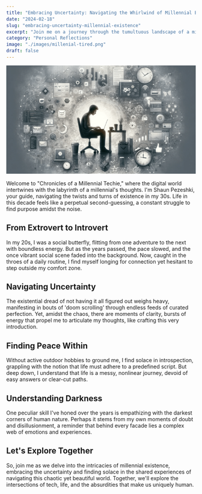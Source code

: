 ```yaml
---
title: "Embracing Uncertainty: Navigating the Whirlwind of Millennial Existence"
date: "2024-02-18"
slug: "embracing-uncertainty-millennial-existence"
excerpt: "Join me on a journey through the tumultuous landscape of a millennial's mind, where the chaos of life intersects with the order of coding."
category: "Personal Reflections"
image: "./images/millenial-tired.png"
draft: false
---
```


![The struggling millenial](./images/millenial-tired.png)
<br />

<div class="prose prose-lg max-w-none">

Welcome to "Chronicles of a Millennial Techie," where the digital world intertwines with the labyrinth of a millennial's thoughts. I'm Shaun Pezeshki, your guide, navigating the twists and turns of existence in my 30s. Life in this decade feels like a perpetual second-guessing, a constant struggle to find purpose amidst the noise.

## From Extrovert to Introvert

In my 20s, I was a social butterfly, flitting from one adventure to the next with boundless energy. But as the years passed, the pace slowed, and the once vibrant social scene faded into the background. Now, caught in the throes of a daily routine, I find myself longing for connection yet hesitant to step outside my comfort zone.

## Navigating Uncertainty

The existential dread of not having it all figured out weighs heavy, manifesting in bouts of 'doom scrolling' through endless feeds of curated perfection. Yet, amidst the chaos, there are moments of clarity, bursts of energy that propel me to articulate my thoughts, like crafting this very introduction.

## Finding Peace Within

Without active outdoor hobbies to ground me, I find solace in introspection, grappling with the notion that life must adhere to a predefined script. But deep down, I understand that life is a messy, nonlinear journey, devoid of easy answers or clear-cut paths.

## Understanding Darkness

One peculiar skill I've honed over the years is empathizing with the darkest corners of human nature. Perhaps it stems from my own moments of doubt and disillusionment, a reminder that behind every facade lies a complex web of emotions and experiences.

## Let's Explore Together

So, join me as we delve into the intricacies of millennial existence, embracing the uncertainty and finding solace in the shared experiences of navigating this chaotic yet beautiful world. Together, we'll explore the intersections of tech, life, and the absurdities that make us uniquely human.
</div>